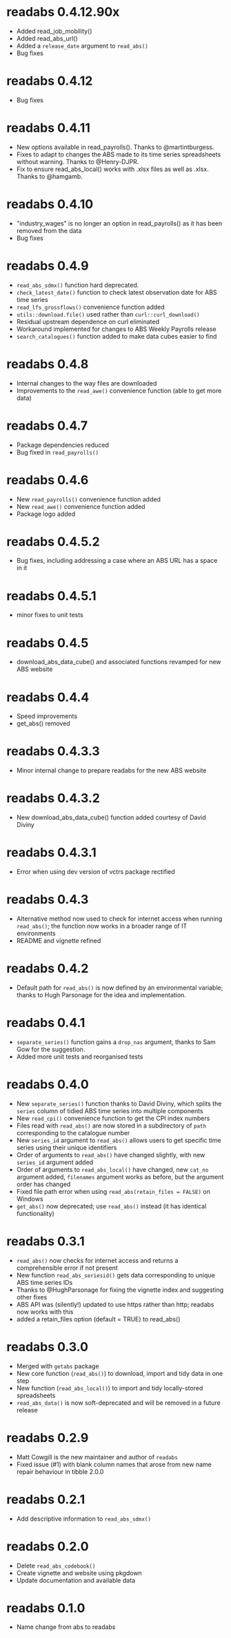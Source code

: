 # readabs 0.4.12.90x
* Added read_job_mobility()
* Added read_abs_url()
* Added a `release_date` argument to `read_abs()`
* Bug fixes

# readabs 0.4.12
* Bug fixes

# readabs 0.4.11
* New options available in read_payrolls(). Thanks to @martintburgess.
* Fixes to adapt to changes the ABS made to its time series spreadsheets without warning. Thanks to @Henry-DJPR.
* Fix to ensure read_abs_local() works with .xlsx files as well as .xlsx. Thanks to @hamgamb.

# readabs 0.4.10
* "industry_wages" is no longer an option in read_payrolls() as it has been removed from the data
* Bug fixes

# readabs 0.4.9
* `read_abs_sdmx()` function hard deprecated.
* `check_latest_date()` function to check latest observation date for ABS time series
* `read_lfs_grossflows()` convenience function added
* `utils::download.file()` used rather than `curl::curl_download()`
* Residual upstream dependence on curl eliminated
* Workaround implemented for changes to ABS Weekly Payrolls release
* `search_catalogues()` function added to make data cubes easier to find

# readabs 0.4.8
* Internal changes to the way files are downloaded
* Improvements to the `read_awe()` convenience function (able to get more data)

# readabs 0.4.7
* Package dependencies reduced
* Bug fixed in `read_payrolls()`

# readabs 0.4.6
* New `read_payrolls()` convenience function added
* New `read_awe()` convenience function added
* Package logo added

# readabs 0.4.5.2
* Bug fixes, including addressing a case where an ABS URL has a space in it

# readabs 0.4.5.1
* minor fixes to unit tests

# readabs 0.4.5
* download_abs_data_cube() and associated functions revamped for new ABS website

# readabs 0.4.4
* Speed improvements
* get_abs() removed

# readabs 0.4.3.3
* Minor internal change to prepare readabs for the new ABS website

# readabs 0.4.3.2
* New download_abs_data_cube() function added courtesy of David Diviny

# readabs 0.4.3.1
* Error when using dev version of vctrs package rectified

# readabs 0.4.3
* Alternative method now used to check for internet access when running `read_abs()`; the function now works in a broader range of IT environments
* README and vignette refined

# readabs 0.4.2
* Default path for `read_abs()` is now defined by an environmental variable; thanks to Hugh Parsonage for the idea and implementation.

# readabs 0.4.1
* `separate_series()` function gains a `drop_nas` argument, thanks to Sam Gow for the suggestion.
* Added more unit tests and reorganised tests

# readabs 0.4.0
* New `separate_series()` function thanks to David Diviny, which splits the `series` column of tidied ABS time series into multiple components
* New `read_cpi()` convenience function to get the CPI index numbers
* Files read with `read_abs()` are now stored in a subdirectory of `path` corresponding to the catalogue number
* New `series_id` argument to `read_abs()` allows users to get specific time series using their unique identifiers
* Order of arguments to `read_abs()` have changed slightly, with new `series_id` argument added
* Order of arguments to `read_abs_local()` have changed, new `cat_no` argument added, `filenames` argument works as before, but the argument order has changed
* Fixed file path error when using `read_abs(retain_files = FALSE)` on Windows
* `get_abs()` now deprecated; use `read_abs()` instead (it has identical functionality)

# readabs 0.3.1
* `read_abs()` now checks for internet access and returns a comprehensible error if not present
* New function `read_abs_seriesid()` gets data corresponding to unique ABS time series IDs
* Thanks to @HughParsonage for fixing the vignette index and suggesting other fixes
* ABS API was (silently!) updated to use https rather than http; readabs now works with this
* added a retain_files option (default = TRUE) to read_abs()

# readabs 0.3.0
* Merged with `getabs` package
* New core function (`read_abs()`) to download, import and tidy data in one step
* New function (`read_abs_local()`) to import and tidy locally-stored spreadsheets
* `read_abs_data()` is now soft-deprecated and will be removed in a future release

# readabs 0.2.9
* Matt Cowgill is the new maintainer and author of `readabs`
* Fixed issue (#1) with blank column names that arose from new name repair behaviour in tibble 2.0.0

# readabs 0.2.1 
* Add descriptive information to `read_abs_sdmx()`

# readabs 0.2.0
* Delete `read_abs_codebook()`
* Create vignette and website using pkgdown
* Update documentation and available data

# readabs 0.1.0
* Name change from abs to readabs

